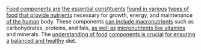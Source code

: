 

[Food components are](2/1/1/1/1/.Food%20Components) [the essential constituents](2/2/2/2/2/2/3/1/2/.'Chemical%20Compounds') [found in various](2/3/2/3/1/3/.Biology) [types of food](3/1/1/1/1/2/3/3/3/.Refined%20Products) [that provide nutrients](2/1/1/3/1/3/2/.Micronutrients) necessary for growth, energy, and maintenance [of the human](3/3/3/1/3/.Human%20Origins) body. These components [can include macronutrients](2/1/1/3/1/3/1/.Macronutrients) such as carbohydrates, proteins, and fats, [as well as](1/1/3/1/1/3/3/3/2/3/.Well-Ordering) [micronutrients like vitamins](2/1/1/3/1/3/2/.Micronutrients) and minerals. The [understanding of food](2/1/1/1/1/.Food%20Components) [components is crucial](1/1/3/1/1/3/2/1/3/2/.Components) [for ensuring a](3/1/3/3/2/2/1/3/.Necessity) [balanced and healthy](2/1/1/3/1/.Health) diet.

